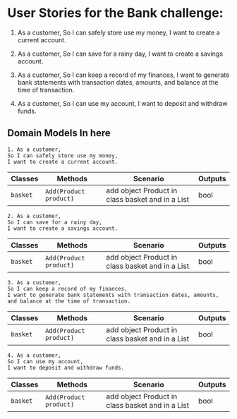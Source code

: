# User Stories for the Bank challenge:
1. As a customer,
So I can safely store use my money,
I want to create a current account.

2. As a customer,
So I can save for a rainy day,
I want to create a savings account.

3. As a customer,
So I can keep a record of my finances,
I want to generate bank statements with transaction dates, amounts, and balance at the time of transaction.

4. As a customer,
So I can use my account,
I want to deposit and withdraw funds.


## Domain Models In here

```
1. As a customer,
So I can safely store use my money,
I want to create a current account.
```
| Classes         | Methods						| Scenario										   | Outputs          |
|-----------------|-----------------------------|--------------------------------------------------|------------------|
|`basket`		  |	`Add(Product product)`		| add object Product in class basket and in a List | bool             |


```
2. As a customer,
So I can save for a rainy day,
I want to create a savings account.
```
| Classes         | Methods						| Scenario										   | Outputs          |
|-----------------|-----------------------------|--------------------------------------------------|------------------|
|`basket`		  |	`Add(Product product)`		| add object Product in class basket and in a List | bool             |



```
3. As a customer,
So I can keep a record of my finances,
I want to generate bank statements with transaction dates, amounts, and balance at the time of transaction.
```
| Classes         | Methods						| Scenario										   | Outputs          |
|-----------------|-----------------------------|--------------------------------------------------|------------------|
|`basket`		  |	`Add(Product product)`		| add object Product in class basket and in a List | bool             |




```
4. As a customer,
So I can use my account,
I want to deposit and withdraw funds.
```
| Classes         | Methods						| Scenario										   | Outputs          |
|-----------------|-----------------------------|--------------------------------------------------|------------------|
|`basket`		  |	`Add(Product product)`		| add object Product in class basket and in a List | bool             |


